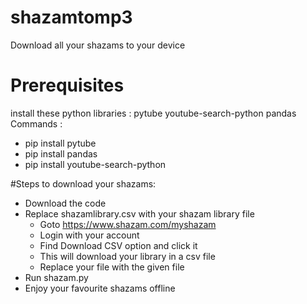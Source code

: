 # shazamtomp3
Download all your shazams to your device

# Prerequisites
install these python libraries :
  pytube
  youtube-search-python
  pandas
Commands :
   - pip install pytube
   - pip install pandas
   - pip install youtube-search-python

#Steps to download your shazams:
- Download the code
- Replace shazamlibrary.csv with your shazam library file
    - Goto https://www.shazam.com/myshazam
    - Login with your account
    - Find Download CSV option and click it
    - This will download your library in a csv file
    - Replace your file with the given file
- Run shazam.py
- Enjoy your favourite shazams offline
